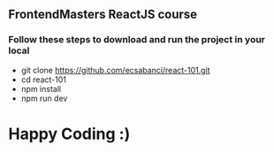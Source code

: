 ## FrontendMasters ReactJS course

### Follow these steps to download and run the project in your local 

- git clone https://github.com/ecsabanci/react-101.git
- cd react-101
- npm install
- npm run dev

# Happy Coding :)
